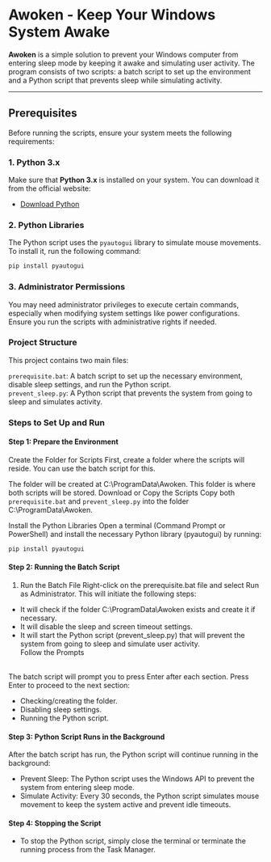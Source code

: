 # Awoken - Keep Your Windows System Awake

**Awoken** is a simple solution to prevent your Windows computer from entering sleep mode by keeping it awake and simulating user activity. The program consists of two scripts: a batch script to set up the environment and a Python script that prevents sleep while simulating activity.

---

## Prerequisites

Before running the scripts, ensure your system meets the following requirements:

### 1. **Python 3.x**
Make sure that **Python 3.x** is installed on your system. You can download it from the official website:

- [Download Python](https://www.python.org/downloads/)

### 2. **Python Libraries**
The Python script uses the `pyautogui` library to simulate mouse movements. To install it, run the following command:

```bash
pip install pyautogui
```
### 3. Administrator Permissions
You may need administrator privileges to execute certain commands, especially when modifying system settings like power configurations. Ensure you run the scripts with administrative rights if needed.

### Project Structure
This project contains two main files:

`prerequisite.bat`: A batch script to set up the necessary environment, disable sleep settings, and run the Python script. <br>
`prevent_sleep.py`: A Python script that prevents the system from going to sleep and simulates activity.

### Steps to Set Up and Run
#### Step 1: Prepare the Environment
Create the Folder for Scripts
First, create a folder where the scripts will reside. You can use the batch script for this.

The folder will be created at C:\ProgramData\Awoken. This folder is where both scripts will be stored.
Download or Copy the Scripts
Copy both `prerequisite.bat` and `prevent_sleep.py` into the folder C:\ProgramData\Awoken.

Install the Python Libraries
Open a terminal (Command Prompt or PowerShell) and install the necessary Python library (pyautogui) by running:

```bash
pip install pyautogui
```
#### Step 2: Running the Batch Script
1. Run the Batch File
Right-click on the prerequisite.bat file and select Run as Administrator. This will initiate the following steps:

* It will check if the folder C:\ProgramData\Awoken exists and create it if necessary.
* It will disable the sleep and screen timeout settings.
* It will start the Python script (prevent_sleep.py) that will prevent the system from going to sleep and simulate user activity.
<br> Follow the Prompts
<br>
The batch script will prompt you to press Enter after each section. Press Enter to proceed to the next section: <br>

* Checking/creating the folder.
* Disabling sleep settings.
* Running the Python script.

#### Step 3: Python Script Runs in the Background

After the batch script has run, the Python script will continue running in the background: <br>
* Prevent Sleep: The Python script uses the Windows API to prevent the system from entering sleep mode.
* Simulate Activity: Every 30 seconds, the Python script simulates mouse movement to keep the system active and prevent idle timeouts.

#### Step 4: Stopping the Script
* To stop the Python script, simply close the terminal or terminate the running process from the Task Manager.
